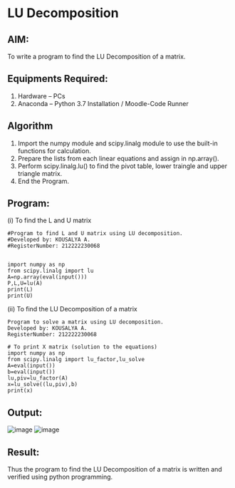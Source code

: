 # LU Decomposition 

## AIM:
To write a program to find the LU Decomposition of a matrix.

## Equipments Required:
1. Hardware – PCs
2. Anaconda – Python 3.7 Installation / Moodle-Code Runner

## Algorithm
1. Import the numpy module and scipy.linalg module to use the built-in functions for calculation.
2. Prepare the lists from each linear equations and assign in np.array().
3. Perform scipy.linalg.lu() to find the pivot table, lower traingle and upper triangle matrix.
4. End the Program.

## Program:
(i) To find the L and U matrix
```
#Program to find L and U matrix using LU decomposition.
#Developed by: KOUSALYA A.
#RegisterNumber: 212222230068


import numpy as np
from scipy.linalg import lu
A=np.array(eval(input()))
P,L,U=lu(A)
print(L)
print(U)
```
(ii) To find the LU Decomposition of a matrix

```
Program to solve a matrix using LU decomposition.
Developed by: KOUSALYA A.
RegisterNumber: 212222230068

# To print X matrix (solution to the equations)
import numpy as np
from scipy.linalg import lu_factor,lu_solve
A=eval(input())
b=eval(input())
lu,piv=lu_factor(A)
x=lu_solve((lu,piv),b)
print(x)
```

## Output:
![image](https://github.com/Kousalya22008930/LU-Decomposition/assets/119389108/0f9954b9-2b46-4dfe-9a7a-299b5c2f38ef)
![image](https://github.com/Kousalya22008930/LU-Decomposition/assets/119389108/5b9449d7-bab7-45d1-b6b1-e59b4954905f)

## Result:
Thus the program to find the LU Decomposition of a matrix is written and verified using python programming.

